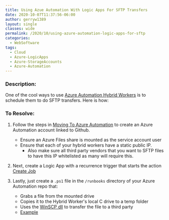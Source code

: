 ```yaml
---
title: Using Azue Automation With Logic Apps For SFTP Transfers
date: 2020-10-07T11:37:56-06:00
author: gerryw1389
layout: single
classes: wide
permalink: /2020/10/using-azure-automation-logic-apps-for-sftp
categories:
  - WebSoftware
tags:
  - Cloud
  - Azure-LogicApps
  - Azure-StorageAccounts
  - Azure-Automation
---
```

<!--more-->

### Description:

One of the cool ways to use [Azure Automation Hybrid Workers](https://automationadmin.com/2020/04/moving-to-azure-automation) is to schedule them to do SFTP transfers. Here is how:

### To Resolve:

1. Follow the steps in [Moving To Azure Automation](https://automationadmin.com/2020/04/moving-to-azure-automation) to create an Azure Automation account linked to Github.

   - Ensure an Azure Files share is mounted as the service account user
   - Ensure that each of your hybrid workers have a static public IP. 
     - Also make sure all third party vendors that you want to SFTP files to have this IP whitelisted as many will require this.

2. Next, create a Logic App with a recurrence trigger that starts the action [Create Job](https://docs.microsoft.com/en-us/connectors/azureautomation/#create-job) 

3. Lastly, just create a `.ps1` file in the `/runbooks` directory of your Azure Automation repo that:

   - Grabs a file from the mounted drive
   - Copies it to the Hybrid Worker's local C drive to a temp folder
   - Uses the [ WinSCP dll](https://winscp.net/eng/docs/library_from_script) to transfer the file to a third party 
   - [Example](https://winscp.net/eng/docs/library_powershell#example)
